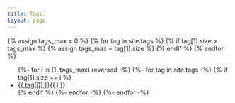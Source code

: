 ```yaml
---
title: Tags.
layout: page
---
```


{% assign tags_max = 0 %}
{% for tag in site.tags %}
    {% if tag[1].size > tags_max %}
    {% assign tags_max = tag[1].size %}
    {% endif %}
{% endfor %}

<ul class="tagscontainer">
{%- for i in (1..tags_max) reversed -%}
{%- for tag in site.tags -%}
{% if tag[1].size == i %}
<li class="tag"><a href="{{ site.baseurl }}/Tags/{{ tag[0]}}">{{ tag[0] }}</a><span class="tag-count">{{ i }}</span></li>
{% endif %}
{%- endfor -%}
{%- endfor -%}
</ul>